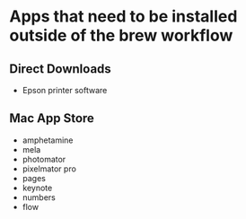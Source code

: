 # Apps that need to be installed outside of the brew workflow

## Direct Downloads
- Epson printer software

## Mac App Store
- amphetamine
- mela
- photomator
- pixelmator pro
- pages
- keynote
- numbers
- flow
